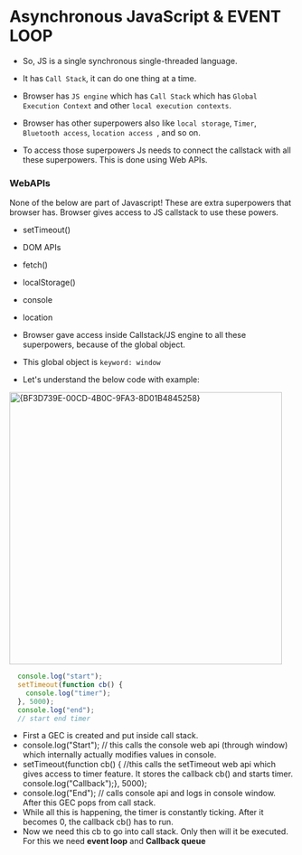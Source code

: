 # Asynchronous JavaScript & EVENT LOOP

- So, JS is a single synchronous single-threaded language.
- It has `Call Stack`, it can do one thing at a time.

- Browser has `JS engine` which has `Call Stack` which has `Global Execution Context` and other `local execution contexts`.
- Browser has other superpowers also like `local storage`, `Timer`, `Bluetooth access`, `location access `, and so on.
- To access those superpowers Js needs to connect the callstack with all these superpowers. This is done using Web APIs.

### WebAPIs
None of the below are part of Javascript! These are extra superpowers that browser has. Browser gives access to JS callstack to use these powers.
- setTimeout()
- DOM APIs
- fetch()
- localStorage()
- console
- location

- Browser gave access inside Callstack/JS engine to all these superpowers, because of the global object.
- This global object is `keyword: window`

- Let's understand the below code with example:
<img width="482" alt="{BF3D739E-00CD-4B0C-9FA3-8D01B4845258}" src="https://github.com/user-attachments/assets/056570eb-3364-438f-b21f-c31f3c679e38" />

  ```js
    console.log("start");
    setTimeout(function cb() {
      console.log("timer");
    }, 5000);
    console.log("end");
    // start end timer
  ```
  - First a GEC is created and put inside call stack.
  - console.log("Start"); // this calls the console web api (through window) which internally actually modifies values in console.
  - setTimeout(function cb() { //this calls the setTimeout web api which gives access to timer feature. It stores the callback cb() and starts timer. console.log("Callback");}, 5000);
  - console.log("End"); // calls console api and logs in console window. After this GEC pops from call stack.
  - While all this is happening, the timer is constantly ticking. After it becomes 0, the callback cb() has to run.
  - Now we need this cb to go into call stack. Only then will it be executed. For this we need **event loop** and **Callback queue**
